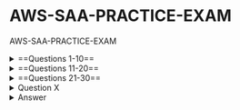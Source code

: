 # AWS-SAA-PRACTICE-EXAM
AWS-SAA-PRACTICE-EXAM

<details>
  <summary>==Questions 1-10==</summary>
  
<details>
  <summary>Question 1</summary>
 
A company collects data for temperature, humidity, and atmospheric pressure in cities across multiple continents.  The average volume of data that the company collects from each site daily is 500 GB.  Each site has a high-speed internet connection.  The company wants to aggregate the data from all these global sites as quickly as possible in a single Amazon S3 bucket.  The solution must minimize operational complexity.  

Which solution meets these requirements?

- [ ] A.  Turn on S3 Transfer Acceleration on the destination S3 bucket. Use multipart uploads to directly upload site data to the destination S3 bucket.    
- [ ] B.  Upload the data from each site to an S3 bucket in the closest Region.  Use S3 Cross-Region Replication to copy objects to the destination S3 bucket.  Then remove the data from the origin S3 bucket.    
- [ ] C.  Schedule AWS Snowball Edge Storage Optimized device jobs daily to transfer data from each site to the closest Region.  Use S3 Cross-Region Replication to copy objects to the destination S3 bucket.    
- [ ] D.  Upload the data from each site to an Amazon EC2 instance in the closest Region.  Store the data in an Amazon Elastic Block Store (Amazon EBS) volume.  At regular intervals, take an EBS snapshot and copy it to the Region that contains the destination S3 bucket.  Restore the EBS volume in that Region. 

</details>

<details>
  <summary>Answer</summary>

  - [ ] A.  Turn on S3 Transfer Acceleration on the destination S3 bucket. Use multipart uploads to directly upload site data to the destination S3 bucket.    

  The correct answer is A. Turn on S3 Transfer Acceleration on the destination S3 bucket. Use multipart uploads to directly upload site data to the destination S3 bucket.   

  Why is this the correct answer?
  
  - [ ] S3 Transfer Acceleration: This feature is designed to speed up transfers of data over long distances between your client and your S3 bucket. It leverages Amazon's CloudFront edge locations to optimize the network path, reducing latency and increasing throughput. Given that the company is transferring data from sites across multiple continents, S3 Transfer Acceleration is highly relevant.
  - [ ] Multipart Uploads: This feature allows you to upload a single object as a set of parts. Multipart uploads can improve throughput, provide faster recovery from network issues, and support uploading large objects (up to 5 TB). Since the company is dealing with 500 GB of data daily from each site, multipart uploads are a good practice to ensure efficient and reliable uploads.
  - [ ] Minimal Operational Complexity: This solution is relatively straightforward to implement. You enable S3 Transfer Acceleration on the bucket and configure your uploads to use the multipart upload API. This avoids the need for complex infrastructure setups or data transfer orchestration.
  
  Why are the other answers wrong?
  
  B. Upload the data from each site to an S3 bucket in the closest Region. Use S3 Cross-Region Replication to copy objects to the destination S3 bucket. Then remove the data from the origin S3 bucket.   
  
  Why it's wrong: 
  
  While this approach could work, it adds operational complexity. It involves managing S3 buckets in multiple regions, setting up and monitoring Cross-Region Replication, and ensuring data is deleted from the origin buckets. This adds more steps and potential points of failure compared to directly uploading with S3 Transfer Acceleration and multipart uploads. Also, Cross-Region Replication is optimized for asynchronous copying, which might not meet the requirement of getting the data into the central bucket "as quickly as possible."
  
  C. Schedule AWS Snowball Edge Storage Optimized device jobs daily to transfer data from each site to the closest Region. Use S3 Cross-Region Replication to copy objects to the destination S3 bucket.   
  
  Why it's wrong: 
  
  AWS Snowball Edge is designed for large-scale data transfers where network bandwidth is limited or cost-prohibitive. In this scenario, each site has a high-speed internet connection, making Snowball Edge unnecessary and adding significant operational overhead. Managing Snowball Edge devices, shipping them, and coordinating the data transfer process is far more complex than using direct uploads.
  
  D. Upload the data from each site to an Amazon EC2 instance in the closest Region. Store the data in an Amazon Elastic Block Store (Amazon EBS) volume. At regular intervals, take an EBS snapshot and copy it to the Region that contains the destination S3 bucket. Restore the EBS volume in that Region.   
  
  Why it's wrong: 
  
  This solution is overly complex and inefficient. It involves managing EC2 instances and EBS volumes in multiple regions, dealing with EBS snapshots, and restoring volumes. This adds significant operational overhead and introduces potential performance bottlenecks. It's also more costly than directly uploading to S3.
  
  Summary
  
  The best solution is A. Turn on S3 Transfer Acceleration on the destination S3 bucket. Use multipart uploads to directly upload site data to the destination S3 bucket. This approach provides the fastest data transfer over long distances with the least operational complexity.

</details>

<details>
  <summary>Question 2</summary>

  A company runs a web application that stores session state in memory on Amazon EC2 instances. The company wants to implement a solution to store session state data durably and elastically. The solution must minimize operational overhead.
  
  Which solution meets these requirements?
  
  - [ ] A. Use Amazon DynamoDB to store the session state data. Modify the application to read and write session state data to DynamoDB.
  - [ ] B. Use Amazon ElastiCache for Redis to store the session state data. Modify the application to read and write session state data to ElastiCache.
  - [ ] C. Use Amazon EC2 instance store volumes to store the session state data. Configure the application to replicate session state data across multiple EC2 instances.
  - [ ] D. Use Amazon Elastic File System (Amazon EFS) to store the session state data. Modify the application to read and write session state data to Amazon EFS.

</details>

<details>
  <summary>Answer</summary>

  - [ ] B. Use Amazon ElastiCache for Redis to store the session state data. Modify the application to read and write session state data to ElastiCache.

  The correct answer is B. Use Amazon ElastiCache for Redis to store the session state data. Modify the application to read and write session state data to ElastiCache.

  Why is this the correct answer?
  
  - [ ] Durable and Elastic: ElastiCache (both Redis and Memcached) provides an in-memory data store that is highly available and scalable.
  - [ ] Redis, in particular, offers durability options (RDB and AOF persistence) to ensure that session data is not lost in case of failures.
  - [ ] ElastiCache can elastically scale to handle increasing session loads.
  - [ ] Minimizes Operational Overhead: ElastiCache is a managed service.
  - [ ] AWS handles the setup, patching, scaling, and maintenance of the cache infrastructure, reducing the operational burden on the company.
  
  Why are the other answers wrong?
  
  A. Use Amazon DynamoDB to store the session state data. Modify the application to read and write session state data to DynamoDB.
  
  Why it's wrong: While DynamoDB is durable and scalable, it's a NoSQL database, not an in-memory cache. Accessing DynamoDB is generally slower than accessing an in-memory cache like ElastiCache. For session state, low latency is crucial for a good user experience. DynamoDB might introduce more latency than ElastiCache.
  
  C. Use Amazon EC2 instance store volumes to store the session state data. Configure the application to replicate session state data across multiple EC2 instances.
  
  Why it's wrong: EC2 instance store volumes are ephemeral, meaning the data is lost if the instance stops, terminates, or fails. Relying on instance store for session state would require complex application-level replication, which introduces significant operational overhead and potential data loss. This solution is neither durable nor operationally simple.
  
  D. Use Amazon Elastic File System (Amazon EFS) to store the session state data. Modify the application to read and write session state data to Amazon EFS.
  
  Why it's wrong: EFS is a file storage service. File system operations are generally slower than in-memory operations. Using EFS for session state would introduce latency and negatively impact application performance. It's not designed for the high-speed, low-latency access required for session data.
  
  Summary
  
  ElastiCache for Redis is the best solution because it provides a durable, elastic, and managed in-memory store that minimizes operational overhead and meets the performance requirements for session state management.
    
</details>


<details>
  <summary>Question 3</summary>

  A company uses AWS Organizations to manage multiple AWS accounts for different departments.  The management account has an Amazon S3 bucket that contains project reports.  The company wants to limit access to this S3 bucket to only users of accounts within the organization in AWS Organizations.  Which solution meets these requirements with the LEAST amount of operational overhead?    
  
  - [ ] A.  Add the aws:PrincipalOrgID global condition key with a reference to the organization ID to the S3 bucket policy.    
  - [ ] B.  Create an organizational unit (OU) for each department.  Add the aws:PrincipalOrgPaths global condition key to the S3 bucket policy.    
  - [ ] C.  Use AWS CloudTrail to monitor the CreateAccount, InviteAccountToOrganization, LeaveOrganization, and RemoveAccountFrom Organization events.  Update the S3 bucket policy accordingly.    
  - [ ] D.  Tag each user that needs access to the S3 bucket.  Add the aws: PrincipalTag global condition key to the S3 bucket policy.    

</details>

<details>
  <summary>Answer</summary>

  - [ ] A. Add the aws:PrincipalOrgID global condition key with a reference to the organization ID to the S3 bucket policy.

  The correct answer is A. Add the aws:PrincipalOrgID global condition key with a reference to the organization ID to the S3 bucket policy.

Why is this the correct answer?

aws:PrincipalOrgID for Organization-Wide Access: The aws:PrincipalOrgID condition key in an S3 bucket policy allows you to restrict access to AWS principals (users, roles) that belong to a specific AWS organization. This is the most efficient and direct way to enforce the requirement that only accounts within your AWS Organizations can access the bucket.
Least Operational Overhead: This method involves a simple modification to the S3 bucket policy. You add a condition that checks the organization ID, which is a static identifier. There's no need to manage individual accounts, OUs, or tags, resulting in minimal administrative effort.
Why are the other answers wrong?

B. Create an organizational unit (OU) for each department. Add the aws:PrincipalOrgPaths global condition key to the S3 bucket policy.   

Why it's wrong: While this could work, it's more complex than necessary. It requires you to create and maintain OUs, which adds organizational structure overhead. The aws:PrincipalOrgPaths condition key restricts access based on the OU hierarchy, which might be useful in some cases but is not needed for the simple requirement of granting access to the entire organization. If the organization structure changes, you might need to update the bucket policy.
C. Use AWS CloudTrail to monitor the CreateAccount, InviteAccountToOrganization, LeaveOrganization, and RemoveAccountFrom Organization events. Update the S3 bucket policy accordingly.

Why it's wrong: This is an extremely complex and inefficient solution. It involves:
Setting up CloudTrail to log organization events.
Creating an automated process (e.g., Lambda function) to analyze CloudTrail logs.
Parsing the logs to identify changes in the organization membership.
Dynamically updating the S3 bucket policy based on those changes. This approach introduces significant operational overhead, potential latency in policy updates, and increased risk of errors.
D. Tag each user that needs access to the S3 bucket. Add the aws: PrincipalTag global condition key to the S3 bucket policy.   

Why it's wrong: This is also complex and difficult to maintain. It requires:
Implementing a system to tag IAM users.
Ensuring that all relevant users are correctly tagged.
Updating tags whenever users are added or removed.
The aws:PrincipalTag condition key is useful for attribute-based access control (ABAC) but is not the most efficient way to control access based on organization membership.
Summary

The best solution is A. Add the aws:PrincipalOrgID global condition key because it's the simplest, most direct, and least operationally intensive way to restrict S3 bucket access to accounts within an AWS organization.

</details>

<details>
  <summary>Question 4</summary>

An application runs on an Amazon EC2 instance in a VPC.  The application processes logs that are stored in an Amazon S3 bucket.  The EC2 instance needs to access the S3 bucket without connectivity to the internet.  Which solution will provide private network connectivity to Amazon S3?   

- [ ] A.  Create a gateway VPC endpoint to the S3 bucket.    
- [ ] B.  Stream the logs to Amazon CloudWatch Logs.  Export the logs to the S3 bucket.    
- [ ] C.  Create an instance profile on Amazon EC2 to allow S3 access.    
- [ ] D.  Create an Amazon API Gateway API with a private link to access the S3 endpoint.  

</details>

<details>
  <summary>Answer</summary>

- [ ] A.  Create a gateway VPC endpoint to the S3 bucket.  

The correct answer is A. Create a gateway VPC endpoint to the S3 bucket.

Why is this the correct answer?

- [ ] Gateway VPC Endpoint for Private Connectivity: A gateway VPC endpoint for S3 enables instances within your VPC to access S3 over the AWS private network, without traversing the internet.
- [ ] This provides secure and private connectivity, satisfying the requirement to access the S3 bucket without internet access.

Why are the other answers wrong?

B. Stream the logs to Amazon CloudWatch Logs. Export the logs to the S3 bucket.

Why it's wrong: While CloudWatch Logs is useful for log management, this solution doesn't address the requirement for private connectivity. Exporting logs from CloudWatch Logs to S3 still involves network traffic, and it doesn't guarantee that the initial application access to S3 is private. It also adds an unnecessary intermediary step.

C. Create an instance profile on Amazon EC2 to allow S3 access.

Why it's wrong: An instance profile (which uses IAM roles) grants permissions to the EC2 instance to access AWS services like S3. However, it does not, by itself, provide private connectivity. The instance would still use public endpoints to access S3 unless a VPC endpoint is configured.

D. Create an Amazon API Gateway API with a private link to access the S3 endpoint.

Why it's wrong: While PrivateLink does provide private connectivity, using API Gateway in this scenario is overly complex and not the intended use case. API Gateway is designed for creating and managing APIs, not for direct, high-volume data access to S3 from EC2 instances. Gateway VPC endpoints are simpler and more efficient for this purpose.

Summary

The best solution is A. Create a gateway VPC endpoint to the S3 bucket because it directly and efficiently provides the required private connectivity between the EC2 instance and the S3 bucket.

</details>

<details>
  <summary>Question 5</summary>

A company is hosting a web application on AWS using a single Amazon EC2 instance that stores user-uploaded documents in an Amazon EBS volume.  For better scalability and availability, the company duplicated the architecture and created a second EC2 instance and EBS volume in another Availability Zone, placing both behind an Application Load Balancer.  After completing this change, users reported that, each time they refreshed the website, they could see one subset of their documents or the other, but never all of the documents at the same time.  What should a solutions architect propose to ensure users see all of their documents at once?   

- [ ] A.  Copy the data so both EBS volumes contain all the documents
- [ ] B.  Configure the Application Load Balancer to direct a user to the server with the documents
- [ ] C.  Copy the data from both EBS volumes to Amazon EFS.  Modify the application to save new documents to Amazon EFS   
- [ ] D.  Configure the Application Load Balancer to send the request to both servers.  Return each document from the correct server   

</details>

<details>
  <summary>Answer</summary>

- [ ] C.  Copy the data from both EBS volumes to Amazon EFS.  Modify the application to save new documents to Amazon EFS.

The correct answer is C. Copy the data from both EBS volumes to Amazon EFS. Modify the application to save new documents to Amazon EFS.

Why is this the correct answer?

- [ ] Shared File System: Amazon EFS provides a shared file system that can be mounted by multiple EC2 instances concurrently. By migrating the documents to EFS, both EC2 instances can access the same set of files, resolving the issue where users only see a subset of their documents depending on which instance they hit.
- [ ] Persistence and Availability: EFS is designed for high availability and durability. The data is stored redundantly across multiple Availability Zones, ensuring that files are not lost if an instance fails.
- [ ] Scalability: EFS automatically scales its storage capacity as you add or remove files, making it suitable for handling a growing number of user-uploaded documents.
Why are the other answers wrong?

A. Copy the data so both EBS volumes contain all the documents.

Why it's wrong: While this might seem like a straightforward solution, it introduces significant challenges. You would need to implement a synchronization mechanism to keep the EBS volumes in sync, which can be complex, error-prone, and introduce latency. It also doesn't address the underlying architecture issue of each instance having its own storage.

B. Configure the Application Load Balancer to direct a user to the server with the documents.

Why it's wrong: This approach is not scalable or highly available. It creates "sticky sessions," meaning a user is always routed to the same EC2 instance. If that instance fails, the user loses access to their documents. It also doesn't solve the problem of data consistency.

D. Configure the Application Load Balancer to send the request to both servers. Return each document from the correct server.

Why it's wrong: This is also complex and inefficient. It would require significant application logic to track which documents are stored on which server and then merge the results. It also increases the load on both servers, as they would both need to process each request.

Summary

The best solution is C. Copy the data from both EBS volumes to Amazon EFS. Modify the application to save new documents to Amazon EFS because it provides a shared, scalable, and durable storage solution that eliminates data inconsistency and improves the application's availability.

</details>

<details>
  <summary>Question 6</summary>

A company uses NFS to store large video files in on-premises network attached storage.  Each video file ranges in size from 1 MB to 500 GB.  The total storage is 70 TB and is no longer growing.  The company decides to migrate the video files to Amazon S3.  The company must migrate the video files as soon as possible while using the least possible network bandwidth.    

Which solution will meet these requirements?

- [ ] A.  Create an S3 bucket.  Create an IAM role that has permissions to write to the S3 bucket.  Use the AWS CLI to copy all files locally to the S3 bucket.    
- [ ] B.  Create an AWS Snowball Edge job.  Receive a Snowball Edge device on premises.  Use the Snowball Edge client to transfer data to the device.  Return the device so that AWS can import the data into Amazon S3.    
- [ ] C.  Deploy an S3 File Gateway on premises.  Create a public service endpoint to connect to the S3 File Gateway.  Create an S3 bucket.  Create a new NFS file share on the S3 File Gateway.  Point the new file share to the S3 bucket.  Transfer the data from the existing NFS file share to the S3 File Gateway.    
- [ ] D.  Set up an AWS Direct Connect connection between the on-premises network and AWS.  Deploy an S3 File Gateway on premises.  Create a public virtual interface (VIF) to connect to the S3 File Gateway.  Create an S3 bucket.   Create a new NFS file share on the S3 File Gateway.  Point the new file share to the S3 bucket.  Transfer the data from the existing NFS file share to the S3 File Gateway.    

</details>

<details>
  <summary>Answer</summary>

- [ ] B. Create an AWS Snowball Edge job. Receive a Snowball Edge device on premises. Use the Snowball Edge client to transfer data to the device. Return the device so that AWS can import the data into Amazon S3.    

The correct answer is B. Create an AWS Snowball Edge job. Receive a Snowball Edge device on premises. Use the Snowball Edge client to transfer data to the device. Return the device so that AWS can import the data into Amazon S3.    

Why is this the correct answer?

- [ ] Least Network Bandwidth: AWS Snowball Edge is a physical device that you can use to transfer large amounts of data into and out of AWS.  It's designed for situations where transferring data over the internet would be slow or expensive due to limited network bandwidth.  In this case, the requirement to use the "least possible network bandwidth" strongly points to Snowball Edge.   
- [ ] Speed for Large Data: For 70 TB of data, even with a good internet connection, the time to transfer all that data can be significant. Snowball Edge allows for much faster transfer of large volumes of data compared to online methods.    
- [ ] One-time Migration: The scenario describes a one-time migration of existing data, not an ongoing synchronization. Snowball Edge is well-suited for this type of bulk transfer.    

Why are the other answers wrong?

A. Create an S3 bucket. Create an IAM role that has permissions to write to the S3 bucket. Use the AWS CLI to copy all files locally to the S3 bucket.

Why it's wrong: This solution relies on transferring 70 TB of data over the network using the AWS CLI.  This would consume a large amount of network bandwidth and take a significant amount of time, directly contradicting the requirements.   

C. Deploy an S3 File Gateway on premises. Create a public service endpoint to connect to the S3 File Gateway. Create an S3 bucket. Create a new NFS file share on the S3 File Gateway. Point the new file share to the S3 bucket. Transfer the data from the existing NFS file share to the S3 File Gateway.

Why it's wrong: AWS S3 File Gateway is designed for hybrid cloud storage, providing on-premises applications access to S3.  While it could be used for migration, it's more complex than Snowball Edge for a one-time transfer. It still involves network transfer, although it might be optimized, it doesn't minimize bandwidth usage to the same extent as Snowball Edge.    

D. Set up an AWS Direct Connect connection between the on-premises network and AWS. Deploy an S3 File Gateway on premises. Create a public virtual interface (VIF) to connect to the S3 File Gateway. Create an S3 bucket. Create a new NFS file share on the S3 File Gateway. Point the new file share to the S3 bucket. Transfer the data from the existing NFS file share to the S3 File Gateway.

Why it's wrong: AWS Direct Connect provides a dedicated network connection to AWS, which can increase transfer speed.  However, setting up Direct Connect is a complex and time-consuming process. It's an overkill for a one-time migration and doesn't meet the "least possible network bandwidth" requirement as efficiently as Snowball Edge.  Additionally, it includes the complexity of S3 File Gateway.    

Summary

The best solution is B. Create an AWS Snowball Edge job because it minimizes network bandwidth usage and provides a fast way to migrate a large amount of data to Amazon S3.

</details>

<details>
  <summary>Question 7</summary>

A company has an application that ingests incoming messages.  Dozens of other applications and microservices then quickly consume these messages.  The number of messages varies drastically and sometimes increases suddenly to 100,000 each second.  The company wants to decouple the solution and increase scalability.   

Which solution meets these requirements?

- [ ] A.  Persist the messages to Amazon Kinesis Data Analytics.  Configure the consumer applications to read and process the messages.    
- [ ] B.  Deploy the ingestion application on Amazon EC2 instances in an Auto Scaling group to scale the number of EC2 instances based on CPU metrics.    
- [ ] C.  Write the messages to Amazon Kinesis Data Streams with a single shard.  Use an AWS Lambda function to preprocess messages and store them in Amazon DynamoDB.  Configure the consumer applications to read from DynamoDB to process the messages.    
- [ ] D.  Publish the messages to an Amazon Simple Notification Service (Amazon SNS) topic with multiple Amazon Simple Queue Service (Amazon SOS) subscriptions.  Configure the consumer applications to process the messages from the queues. 

</details>

<details>
  <summary>Answer</summary>

- [ ] D. Publish the messages to an Amazon Simple Notification Service (Amazon SNS) topic with multiple Amazon Simple Queue Service (Amazon SQS) subscriptions. Configure the consumer applications to process the messages from the queues.

The correct answer is D. Publish the messages to an Amazon Simple Notification Service (Amazon SNS) topic with multiple Amazon Simple Queue Service (Amazon SQS) subscriptions. Configure the consumer applications to process the messages from the queues.
   
Why is this the correct answer?

- [ ] Decoupling: Amazon SNS and SQS together provide excellent decoupling.  The ingestion application publishes messages to an SNS topic, and the consumer applications subscribe to the topic via SQS queues.  This means the ingestion application doesn't need to know anything about the consumers, and consumers don't need to know about each other.   
- [ ] Scalability: SNS can handle a high volume of messages, and SQS queues can buffer messages for consumers, allowing each part of the system to scale independently.  If message volume spikes to 100,000 per second, SNS can handle it, and SQS queues will ensure that consumers can process them at their own pace.   
- [ ] Fan-out: SNS allows for "fan-out" delivery, meaning a single message can be delivered to multiple SQS queues.  This perfectly suits the requirement that "dozens" of applications and microservices consume the messages. Each consumer gets its own copy of the message via its SQS queue.   

Why are the other answers wrong?

A. Persist the messages to Amazon Kinesis Data Analytics. Configure the consumer applications to read and process the messages.

Why it's wrong: Kinesis Data Analytics is designed for real-time analytics on streaming data.  While it can handle high volumes, it's not the best fit for simple message distribution to many consumers.  It's more complex and expensive than SNS/SQS for this use case.   

B. Deploy the ingestion application on Amazon EC2 instances in an Auto Scaling group to scale the number of EC2 instances based on CPU metrics.

Why it's wrong: This only scales the ingestion of messages, not the consumption.  It doesn't decouple the system or address the scalability of the many consumer applications.   

C. Write the messages to Amazon Kinesis Data Streams with a single shard. Use an AWS Lambda function to preprocess messages and store them in Amazon DynamoDB. Configure the consumer applications to read from DynamoDB to process the messages.

Why it's wrong: Kinesis Data Streams is good for real-time data streaming, but using a single shard will limit throughput.  Lambda preprocessing adds complexity and potential bottlenecks.  Storing in DynamoDB adds latency and cost compared to SQS queues, which are designed for message queuing.  Also, reading from DynamoDB by many consumers can create hot spots and scaling issues.   

Summary

The best solution is D.
 
Amazon SNS and SQS provide the best combination of decoupling, scalability, and fan-out capability to meet the requirements of the scenario.

</details>

<details>
  <summary>Question 8</summary>

A company is migrating a distributed application to AWS. The application serves variable workloads. The legacy platform consists of a primary server that coordinates jobs across multiple compute nodes. The company wants to modernize the application with a solution that maximizes resiliency and scalability. How should a solutions architect design the architecture to meet these requirements?   

- [ ] A. Configure an Amazon Simple Queue Service (Amazon SQS) queue as a destination for the jobs. Implement the compute nodes with Amazon EC2 instances that are managed in an Auto Scaling group. Configure EC2 Auto Scaling to use scheduled scaling.   
- [ ] B. Configure an Amazon Simple Queue Service (Amazon SQS) queue as a destination for the jobs. Implement the compute nodes with Amazon EC2 instances that are managed in an Auto Scaling group. Configure EC2 Auto Scaling based on the size of the queue.
- [ ] C. Implement the primary server and the compute nodes with Amazon EC2 instances that are managed in an Auto Scaling group. Configure AWS CloudTrail as a destination for the jobs. Configure EC2 Auto Scaling based on the load on the primary server.   
- [ ] D. Implement the primary server and the compute nodes with Amazon EC2 instances that are managed in an Auto Scaling group. Configure Amazon EventBridge (Amazon CloudWatch Events) as a destination for the jobs. Configure EC2 Auto Scaling based on the load on the compute nodes. 

</details>

<details>
  <summary>Answer</summary>

- [ ] B. Configure an Amazon Simple Queue Service (Amazon SQS) queue as a destination for the jobs. Implement the compute nodes with Amazon EC2 instances that are managed in an Auto Scaling group. Configure EC2 Auto Scaling based on the size of the queue.

The correct answer is B. Configure an Amazon Simple Queue Service (Amazon SQS) queue as a destination for the jobs. Implement the compute nodes with Amazon EC2 instances that are managed in an Auto Scaling group. Configure EC2 Auto Scaling based on the size of the queue.

Why is this the correct answer?

- [ ] SQS for Decoupling and Resiliency: Using an SQS queue effectively decouples the primary server from the compute nodes. The primary server puts jobs in the queue, and the compute nodes take jobs from the queue. This makes the system more resilient because if a compute node fails, the job remains in the queue to be processed by another node.   
- [ ] Auto Scaling for Scalability: Managing compute nodes with an Auto Scaling group allows the number of nodes to adjust automatically based on demand, providing scalability.   
- [ ] Queue-Based Scaling: Configuring Auto Scaling based on the size of the SQS queue is crucial for handling variable workloads. When the queue is large, Auto Scaling adds more compute nodes to process the backlog. When the queue is small, Auto Scaling removes nodes to save costs. This ensures the application scales efficiently with the workload.   

Why are the other answers wrong?

A. Configure an Amazon Simple Queue Service (Amazon SQS) queue as a destination for the jobs. Implement the compute nodes with Amazon EC2 instances that are managed in an Auto Scaling group. Configure EC2 Auto Scaling to use scheduled scaling.

Why it's wrong: Scheduled scaling doesn't provide the dynamic responsiveness needed for variable workloads. Scheduled scaling works well for predictable load patterns, but this scenario involves unpredictable variations. Scaling based on queue size is more adaptive.   

C. Implement the primary server and the compute nodes with Amazon EC2 instances that are managed in an Auto Scaling group. Configure AWS CloudTrail as a destination for the jobs. Configure EC2 Auto Scaling based on the load on the primary server.

Why it's wrong: CloudTrail is for auditing API calls, not for queuing jobs. Scaling based on the primary server's load might not accurately reflect the work needed by the compute nodes. The queue size is a more direct indicator of the workload for those nodes. Also, it does not decouple the primary server from the compute nodes.   

D. Implement the primary server and the compute nodes with Amazon EC2 instances that are managed in an Auto Scaling group. Configure Amazon EventBridge (Amazon CloudWatch Events) as a destination for the jobs. Configure EC2 Auto Scaling based on the load on the compute nodes.

Why it's wrong: EventBridge is for event-driven architectures, not for queuing jobs in this manner. While scaling compute nodes based on their load is good, it doesn't address how jobs are passed between the primary server and the compute nodes. SQS provides the necessary decoupling and reliable queuing. Also, it does not decouple the primary server from the compute nodes.   

Summary

The best solution is B.  Using SQS for job queuing and Auto Scaling based on queue size provides the most resilient and scalable architecture for variable workloads.

</details>

<details>
  <summary>Question 9</summary>

A company is running an SMB file server in its data center.  The file server stores large files that are accessed frequently for the first few days after the files are created.  After 7 days the files are rarely accessed.   

The total data size is increasing and is close to the company's total storage capacity.  A solutions architect must increase the company's available storage space without losing low-latency access to the most recently accessed files.  The solutions architect must also provide file lifecycle management to avoid future storage issues.   

Which solution will meet these requirements?

- [ ] A.  Use AWS DataSync to copy data that is older than 7 days from the SMB file server to AWS. 
- [ ] B.  Create an Amazon S3 File Gateway to extend the company's storage space. Create an S3 Lifecycle policy to transition the data to S3 Glacier Deep Archive after 7 days. 
- [ ] C.  Create an Amazon FSx for Windows File Server file system to extend the company's storage space. 
- [ ] D.  Install a utility on each user's computer to access Amazon S3. Create an S3 Lifecycle policy to transition the data to S3 Glacier Flexible Retrieval after 7 days. 

</details>

<details>
  <summary>Answer</summary>

- [ ] B.  Create an Amazon S3 File Gateway to extend the company's storage space.  Create an S3 Lifecycle policy to transition the data to S3 Glacier Deep Archive after 7 days.  

The correct answer is B. Create an Amazon S3 File Gateway to extend the company's storage space. Create an S3 Lifecycle policy to transition the data to S3 Glacier Deep Archive after 7 days.   

Why is this the correct answer?

- [ ] Amazon S3 File Gateway: This service allows you to seamlessly connect your on-premises file server to Amazon S3. It caches frequently accessed files on-premises, providing low-latency access, while transparently storing all your data in S3. This effectively extends the company's storage capacity in the cloud without requiring significant changes to how users access files.
- [ ] S3 Lifecycle Policy: This feature automates the movement of objects between different S3 storage classes. By creating a lifecycle policy to transition files to S3 Glacier Deep Archive after 7 days, you can automatically move infrequently accessed data to a lower-cost storage option. This addresses the requirement for file lifecycle management and avoids future storage issues by optimizing storage costs.

Why are the other answers wrong?

A. Use AWS DataSync to copy data that is older than 7 days from the SMB file server to AWS.

Why it's wrong: AWS DataSync is designed for data migration and replication, not for providing a seamless extension of on-premises storage with local caching. While it can move data to AWS, it doesn't provide the low-latency access to recently accessed files that the File Gateway offers. It also doesn't integrate as directly with file access as a file gateway.

C. Create an Amazon FSx for Windows File Server file system to extend the company's storage space.

Why it's wrong: Amazon FSx for Windows File Server provides a fully managed native Microsoft Windows file system. While it's suitable for Windows-based workloads, it doesn't inherently provide the lifecycle management to archive older files to a lower-cost storage like S3 Glacier Deep Archive. It's also a separate file system, not an extension of the existing SMB file server with caching.

D. Install a utility on each user's computer to access Amazon S3. Create an S3 Lifecycle policy to transition the data to S3 Glacier Flexible Retrieval after 7 days.   

Why it's wrong: This approach is disruptive and complex. It requires users to change their workflow to access files directly from S3, which is not a seamless extension of their existing SMB file server. It also introduces management overhead for installing and maintaining the utility on each user's computer. While S3 Lifecycle can move data to Glacier, it doesn't address the need for low-latency access to recently accessed files in the same way that File Gateway's caching does.

Summary

The best solution is B because it provides a seamless way to extend on-premises storage with caching for frequently accessed files (via S3 File Gateway) and automates the archival of older files to a cost-effective storage class (via S3 Lifecycle policy), meeting all the requirements of the scenario.

</details>

<details>
  <summary>Question 10</summary>

A company is building an ecommerce web application on AWS.  The application sends information about new orders to an Amazon API Gateway REST API to process.  The company wants to ensure that orders are processed in the order that they are received.    

Which solution will meet these requirements?

- [ ] A.  Use an API Gateway integration to publish a message to an Amazon Simple Notification Service (Amazon SNS) topic when the application receives an order.  Subscribe an AWS Lambda function to the topic to perform processing. 
- [ ] B.  Use an API Gateway integration to send a message to an Amazon Simple Queue Service (Amazon SQS) FIFO queue when the application receives an order.  Configure the SQS FIFO queue to invoke an AWS Lambda function for processing. 
- [ ] C.  Use an API Gateway authorizer to block any requests while the application processes an order. 
- [ ] D.  Use an API Gateway integration to send a message to an Amazon Simple Queue Service (Amazon SQS) standard queue when the application receives an order.  Configure the SQS standard queue to invoke an AWS Lambda function for processing.  

</details>

<details>
  <summary>Answer</summary>

- [ ] B.  Use an API Gateway integration to send a message to an Amazon Simple Queue Service (Amazon SQS) FIFO queue when the application receives an order.  Configure the SQS FIFO queue to invoke an AWS Lambda function for processing. 

The correct answer is B. Use an API Gateway integration to send a message to an Amazon Simple Queue Service (Amazon SQS) FIFO queue when the application receives an order. Configure the SQS FIFO queue to invoke an AWS Lambda function for processing.   

Why is this the correct answer?

- [ ] Amazon SQS FIFO (First-In-First-Out) queue: FIFO queues are designed to preserve the order in which messages are sent and received. This is crucial for the requirement of processing orders in the order they are received. When API Gateway sends order information to a FIFO queue, SQS guarantees that the Lambda function will process these orders in the correct sequence.
- [ ] API Gateway Integration with SQS: API Gateway can directly integrate with SQS to send messages. This allows the application to submit order data to the queue as soon as it's received.
- [ ] SQS Invokes Lambda: SQS can be configured to trigger a Lambda function automatically whenever new messages arrive in the queue. This creates an event-driven architecture, where the Lambda function processes orders asynchronously, ensuring that the API Gateway remains responsive.

Why are the other answers wrong?

A. Use an API Gateway integration to publish a message to an Amazon Simple Notification Service (Amazon SNS) topic when the application receives an order. Subscribe an AWS Lambda function to the topic to perform processing.   

Why it's wrong: Amazon SNS is a publish/subscribe messaging service. While it can trigger Lambda functions, it does not guarantee message ordering. In a publish/subscribe pattern, messages are delivered to all subscribers, and there is no inherent mechanism to ensure that messages are processed in the order they were published. This violates the requirement for ordered processing.

C. Use an API Gateway authorizer to block any requests while the application processes an order.

Why it's wrong: API Gateway authorizers are used for authentication and authorization, not for managing message processing order. Blocking requests while processing would severely impact the application's performance and availability. It would create a bottleneck and prevent the application from handling concurrent orders efficiently. This is not a scalable or practical solution.

D. Use an API Gateway integration to send a message to an Amazon Simple Queue Service (Amazon SQS) standard queue when the application receives an order. Configure the SQS standard queue to invoke an AWS Lambda function for processing.   

Why it's wrong: Amazon SQS standard queues provide at-least-once delivery but do not guarantee message ordering. Messages might be delivered out of order, which would violate the requirement to process orders in the sequence they are received. While standard queues are suitable for many use cases, they are not appropriate when message ordering is critical.

Summary

The best solution is B because it uses Amazon SQS FIFO queues to ensure orders are processed in the order they are received, which is a key requirement. The other options do not provide guaranteed message ordering or introduce other problems like performance bottlenecks.

</details>

</details>

<details>
  <summary>==Questions 11-20==</summary>

<details>
  <summary>Question 11</summary>

A company has an application that runs on Amazon EC2 instances and uses an Amazon Aurora database.  The EC2 instances connect to the database by using user names and passwords that are stored locally in a file.  The company wants to minimize the operational overhead of credential management.    

What should a solutions architect do to accomplish this goal?

- [ ] A.  Use AWS Secrets Manager.  Turn on automatic rotation.
- [ ] B.  Use AWS Systems Manager Parameter Store.  Turn on automatic rotation.
- [ ] C.  Create an Amazon S3 bucket to store objects that are encrypted with an AWS Key Management Service (AWS KMS) encryption key.  Migrate the credential file to the S3 bucket.  Point the application to the S3 bucket. 
- [ ] D.  Create an encrypted Amazon Elastic Block Store (Amazon EBS) volume for each EC2 instance.  Attach the new EBS volume to each EC2 instance.  Migrate the credential file to the new EBS volume.  Point the application to the new EBS volume.  

</details>

<details>
  <summary>Answer</summary>

- [ ] A.  Use AWS Secrets Manager.  Turn on automatic rotation.

The correct answer is A. Use AWS Secrets Manager. Turn on automatic rotation.

Why is this the correct answer?

- [ ] AWS Secrets Manager: This service is specifically designed to help you securely store, retrieve, and manage database credentials, API keys, and other secrets.  It offers features like automatic secret rotation, which greatly reduces the operational overhead of manually changing credentials.    
- [ ] Automatic Rotation: By turning on automatic rotation, Secrets Manager can automatically rotate the database credentials on a defined schedule.  This eliminates the need for manual intervention, minimizing operational overhead and improving security by reducing the risk of using long-lived credentials.    

Why are the other answers wrong?

B. Use AWS Systems Manager Parameter Store. Turn on automatic rotation.

Why it's wrong: While AWS Systems Manager Parameter Store can securely store secrets, it is not primarily designed for automatic secret rotation of database credentials in the same way that Secrets Manager is.  Implementing automatic rotation with Parameter Store would require additional custom configuration and management, increasing operational overhead.    
C. Create an Amazon S3 bucket to store objects that are encrypted with an AWS Key Management Service (AWS KMS) encryption key. Migrate the credential file to the S3 bucket. Point the application to the S3 bucket.

Why it's wrong: Storing credentials in an S3 bucket, even if encrypted, is not a secure or operationally efficient way to manage them.  It introduces complexities in access control, requires managing S3 permissions, and does not provide built-in secret rotation.  Additionally, the application would need to be modified to retrieve credentials from S3, adding overhead.    
D. Create an encrypted Amazon Elastic Block Store (Amazon EBS) volume for each EC2 instance. Attach the new EBS volume to each EC2 instance. Migrate the credential file to the new EBS volume. Point the application to the new EBS volume.

Why it's wrong: Storing credentials on EBS volumes is not a recommended security practice.  It increases management overhead as each volume needs to be managed and secured. It also doesn't provide any built-in mechanism for secret rotation.  If an EC2 instance is compromised, the credentials on the EBS volume could be exposed.    
Summary

The best solution is A because AWS Secrets Manager is the most suitable service for managing database credentials with the least operational overhead, thanks to its automatic rotation feature. The other options introduce more complexity, security risks, or lack the automated rotation capabilities needed for efficient credential management.

</details>

<details>
  <summary>Question 12</summary>

A global company hosts its web application on Amazon EC2 instances behind an Application Load Balancer (ALB).  The web application has static data and dynamic data.  The company stores its static data in an Amazon S3 bucket.  The company wants to improve performance and reduce latency for the static data and dynamic data.  The company is using its own domain name registered with Amazon Route 53.    

What should a solutions architect do to meet these requirements?

- [ ] A.  Create an Amazon CloudFront distribution that has the S3 bucket and the ALB as origins.  Configure Route 53 to route traffic to the CloudFront distribution. 
- [ ] B.  Create an Amazon CloudFront distribution that has the ALB as an origin.  Create an AWS Global Accelerator standard accelerator that has the S3 bucket as an endpoint Configure Route 53 to route traffic to the CloudFront distribution. 
- [ ] C.  Create an Amazon CloudFront distribution that has the S3 bucket as an origin.  Create an AWS Global Accelerator standard accelerator that has the ALB and the CloudFront distribution as endpoints.  Create a custom domain name that points to the accelerator DNS name.  Use the custom domain name as an endpoint for the web application. 
- [ ] D.  Create an Amazon CloudFront distribution that has the ALB as an origin.  Create an AWS Global Accelerator standard accelerator that has the S3 bucket as an endpoint.  Create two domain names.  Point one domain name to the CloudFront DNS name for dynamic content.  Point the other domain name to the accelerator DNS name for static content.  Use the domain names as endpoints for the web application. 

</details>

<details>
  <summary>Answer</summary>

- [ ] A.  Create an Amazon CloudFront distribution that has the S3 bucket and the ALB as origins.  Configure Route 53 to route traffic to the CloudFront distribution. 

The correct answer is A. Create an Amazon CloudFront distribution that has the S3 bucket and the ALB as origins. Configure Route 53 to route traffic to the CloudFront distribution.    

Why is this the correct answer?

- [ ] Amazon CloudFront is a content delivery network (CDN) service that speeds up the distribution of your web content to users.
- [ ] By using CloudFront with both the S3 bucket (for static content) and the Application Load Balancer (for dynamic content) as origins, you can effectively cache and deliver both types of content efficiently.
- [ ] Route 53 is a highly available and scalable Domain Name System (DNS) web service.
- [ ] Configuring Route 53 to route traffic to the CloudFront distribution ensures that user requests are directed to the nearest CloudFront edge location, further reducing latency and improving performance.    

Why are the other answers wrong?

B. Create an Amazon CloudFront distribution that has the ALB as an origin. Create an AWS Global Accelerator standard accelerator that has the S3 bucket as an endpoint Configure Route 53 to route traffic to the CloudFront distribution.

Why it's wrong: While CloudFront is suitable for caching, AWS Global Accelerator is designed to improve the performance of dynamic traffic over the internet. Using Global Accelerator for the S3 bucket (static content) is not the most efficient use of the service. CloudFront can handle static content delivery effectively. Also, this option introduces unnecessary complexity.    

C. Create an Amazon CloudFront distribution that has the S3 bucket as an origin. Create an AWS Global Accelerator standard accelerator that has the ALB and the CloudFront distribution as endpoints. Create a custom domain name that points to the accelerator DNS name. Use the custom domain name as an endpoint for the web application.

Why it's wrong: This option overcomplicates the architecture. Using Global Accelerator with CloudFront as an endpoint is not a typical or necessary pattern for this use case. CloudFront can handle both static and dynamic content efficiently when configured with both S3 and ALB as origins.    

D. Create an Amazon CloudFront distribution that has the ALB as an origin. Create an AWS Global Accelerator standard accelerator that has the S3 bucket as an endpoint. Create two domain names. Point one domain name to the CloudFront DNS name for dynamic content. Point the other domain name to the accelerator DNS name for static content. Use the domain names as endpoints for the web application.

Why it's wrong: This option suggests using two separate domain names, which adds complexity to the application and is not necessary. CloudFront can serve both static and dynamic content under a single domain name when configured correctly with multiple origins. Using Global Accelerator for S3 is not the most cost-effective or efficient approach.    

Summary

The best solution is A because it leverages CloudFront to efficiently deliver both static and dynamic content and uses Route 53 to optimize routing. This approach provides the required performance and latency improvements in a straightforward and effective manner.

</details>

<details>
  <summary>Question 13</summary>
 
A company performs monthly maintenance on its AWS infrastructure.  During these maintenance activities, the company needs to rotate the credentials for its Amazon RDS for MySQL databases across multiple AWS Regions.    

Which solution will meet these requirements with the LEAST operational overhead?

- [ ] A.  Store the credentials as secrets in AWS Secrets Manager.  Use multi-Region secret replication for the required Regions.  Configure Secrets Manager to rotate the secrets on a schedule.    
- [ ] B.  Store the credentials as secrets in AWS Systems Manager by creating a secure string parameter.  Use multi-Region secret replication for the required Regions.  Configure Systems Manager to rotate the secrets on a schedule.    
- [ ] C.  Store the credentials in an Amazon S3 bucket that has server-side encryption (SSE) enabled.  Use Amazon EventBridge (Amazon CloudWatch Events) to invoke an AWS Lambda function to rotate the credentials.    
- [ ] D.  Encrypt the credentials as secrets by using AWS Key Management Service (AWS KMS) multi-Region customer managed keys.  Store the secrets in an Amazon DynamoDB global table.  Use an AWS Lambda function to retrieve the secrets from DynamoDB.  Use the RDS API to rotate the secrets.

</details>

<details>
  <summary>Answer</summary>

- [ ] A.  Store the credentials as secrets in AWS Secrets Manager.  Use multi-Region secret replication for the required Regions.  Configure Secrets Manager to rotate the secrets on a schedule.    

The correct answer is A. Store the credentials as secrets in AWS Secrets Manager. Use multi-Region secret replication for the required Regions. Configure Secrets Manager to rotate the secrets on a schedule.   

Why is this the correct answer?

- [ ] AWS Secrets Manager: This service is specifically designed for managing database credentials, API keys, and other secrets. It simplifies the process of storing, retrieving, and rotating sensitive information.
- [ ] Multi-Region Secret Replication: Secrets Manager allows you to replicate secrets across multiple AWS Regions. This ensures that the credentials are available in all the necessary Regions for the RDS for MySQL databases.
- [ ] Scheduled Rotation: Secrets Manager has built-in automatic rotation capabilities. You can configure it to rotate the RDS database credentials on a schedule (e.g., monthly), which aligns with the company's maintenance activities. This automation minimizes operational overhead.

Why are the other answers wrong?

B. Store the credentials as secrets in AWS Systems Manager by creating a secure string parameter. Use multi-Region secret replication for the required Regions. Configure Systems Manager to rotate the secrets on a schedule.   

Why it's wrong: While AWS Systems Manager Parameter Store can securely store secrets, it's not as specialized for database credential rotation as Secrets Manager. Implementing automatic rotation with Parameter Store requires more manual setup and management with Lambda functions, increasing operational overhead.

C. Store the credentials in an Amazon S3 bucket that has server-side encryption (SSE) enabled. Use Amazon EventBridge (Amazon CloudWatch Events) to invoke an AWS Lambda function to rotate the credentials.   

Why it's wrong: Storing credentials directly in S3, even with encryption, is not a recommended security best practice. It requires managing access control to the bucket and implementing custom rotation logic using EventBridge and Lambda. This approach is more complex and has higher operational overhead compared to using Secrets Manager.

D. Encrypt the credentials as secrets by using AWS Key Management Service (AWS KMS) multi-Region customer managed keys. Store the secrets in an Amazon DynamoDB global table. Use an AWS Lambda function to retrieve the secrets from DynamoDB. Use the RDS API to rotate the secrets.   

Why it's wrong: This solution is overly complex. Using DynamoDB to store credentials introduces unnecessary overhead, and managing the entire rotation process with Lambda and the RDS API requires significant custom coding and maintenance. Secrets Manager provides a much simpler and more managed approach.

Summary

The best solution is A because AWS Secrets Manager provides a centralized and managed way to store, replicate, and automatically rotate database credentials across multiple Regions, minimizing operational overhead.

</details>

<details>
  <summary>Question 14</summary>

A company runs an ecommerce application on Amazon EC2 instances behind an Application Load Balancer.  The instances run in an Amazon EC2 Auto Scaling group across multiple Availability Zones.  The Auto Scaling group scales based on CPU utilization metrics.  The ecommerce application stores the transaction data in a MySQL 8.0 database that is hosted on a large EC2 instance.  The database's performance degrades quickly as application load increases.  The application handles more read requests than write transactions.  The company wants a solution that will automatically scale the database to meet the demand of unpredictable read workloads while maintaining high availability.  Which solution will meet these requirements?   

- [ ] A.  Use Amazon Redshift with a single node for leader and compute functionality.    
- [ ] B.  Use Amazon RDS with a Single-AZ deployment Configure Amazon RDS to add reader instances in a different Availability Zone.    
- [ ] C.  Use Amazon Aurora with a Multi-AZ deployment.  Configure Aurora Auto Scaling with Aurora Replicas.    
- [ ] D.  Use Amazon ElastiCache for Memcached with EC2 Spot Instances. 

</details>

<details>
  <summary>Answer</summary>

- [ ] C.  Use Amazon Aurora with a Multi-AZ deployment.  Configure Aurora Auto Scaling with Aurora Replicas.
  
The correct answer is C. Use Amazon Aurora with a Multi-AZ deployment. Configure Aurora Auto Scaling with Aurora Replicas.

Why is this the correct answer?

- [ ] Amazon Aurora: Aurora is a MySQL and PostgreSQL-compatible relational database service built for the cloud. It is designed to offer high performance, scalability, and availability.
- [ ] Multi-AZ Deployment: Deploying Aurora in a Multi-AZ configuration provides high availability by synchronously replicating data to a standby instance in a different Availability Zone. This ensures that the database remains available even if one AZ experiences an outage.   
- [ ] Aurora Auto Scaling with Aurora Replicas: Aurora Auto Scaling allows you to automatically add or remove Aurora Replicas based on the database workload. Since the application handles more read requests, adding replicas will distribute the read load and improve performance.
- [ ] Auto Scaling ensures that this scaling happens automatically in response to demand, meeting the requirement for scaling to unpredictable read workloads.

Why are the other answers wrong?

A. Use Amazon Redshift with a single node for leader and compute functionality.

Why it's wrong: Amazon Redshift is a data warehousing service designed for analytics and business intelligence. It is not suitable for online transaction processing (OLTP) workloads like an ecommerce application's transaction data. Also, using a single node does not provide high availability.

B. Use Amazon RDS with a Single-AZ deployment Configure Amazon RDS to add reader instances in a different Availability Zone.   

Why it's wrong: While Amazon RDS can provide read replicas for scaling reads, a Single-AZ deployment does not offer high availability. If the single AZ fails, the database will be unavailable. Aurora's Multi-AZ deployment provides a more robust high availability solution.

D. Use Amazon ElastiCache for Memcached with EC2 Spot Instances.

Why it's wrong: Amazon ElastiCache is an in-memory caching service. It is used to improve application performance by caching frequently accessed data, but it is not a replacement for a relational database like MySQL for storing transaction data. Also, using EC2 Spot Instances can introduce availability risks, as Spot Instances can be interrupted.

Summary

The best solution is C because Amazon Aurora with Multi-AZ deployment provides both the high availability and the ability to automatically scale read capacity with Aurora Replicas, which directly addresses the application's requirements.

</details>

<details>
  <summary>Question 15</summary>

A company recently migrated to AWS and wants to implement a solution to protect the traffic that flows in and out of the production VPC.  The company had an inspection server in its on-premises data center.  The inspection server performed specific operations such as traffic flow inspection and traffic filtering.  The company wants to have the same functionalities in the AWS Cloud.    

Which solution will meet these requirements?

- [ ] A.  Use Amazon GuardDuty for traffic inspection and traffic filtering in the production VPC.    
- [ ] B.  Use Traffic Mirroring to mirror traffic from the production VPC for traffic inspection and filtering.    
- [ ] C.  Use AWS Network Firewall to create the required rules for traffic inspection and traffic filtering for the production VPC.    
- [ ] D.  Use AWS Firewall Manager to create the required rules for traffic inspection and traffic filtering for the production VPC. 

</details>

<details>
  <summary>Answer</summary>

- [ ] C.  Use AWS Network Firewall to create the required rules for traffic inspection and traffic filtering for the production VPC.  
          
The correct answer is C. Use AWS Network Firewall to create the required rules for traffic inspection and traffic filtering for the production VPC.   

Why is this the correct answer?

- [ ] AWS Network Firewall: This service provides stateful network firewalling for your VPCs. It allows you to filter traffic at the network layer (Layer 3 and 4) as well as the application layer (Layer 7).
- [ ] You can create fine-grained rules for traffic inspection and filtering, giving you the control needed to protect your VPC. It's designed to provide the functionalities of a traditional inspection server in the cloud.

Why are the other answers wrong?

A. Use Amazon GuardDuty for traffic inspection and traffic filtering in the production VPC.

Why it's wrong: Amazon GuardDuty is a threat detection service that monitors for malicious activity and delivers security alerts. It analyzes VPC Flow Logs, DNS Logs, and CloudTrail Logs. While it performs "inspection" in the sense of detecting threats, it does not provide the capability to create custom rules to actively filter or block traffic in the way that a traditional firewall does.

B. Use Traffic Mirroring to mirror traffic from the production VPC for traffic inspection and filtering.

Why it's wrong: Traffic Mirroring allows you to copy network traffic from EC2 instances. However, it only copies the traffic; it doesn't provide the firewall functionality to inspect and filter traffic in real-time. You would need to send the mirrored traffic to separate inspection appliances, adding complexity and cost.

D. Use AWS Firewall Manager to create the required rules for traffic inspection and traffic filtering for the production VPC.   

Why it's wrong: AWS Firewall Manager is a security management service that allows you to centrally manage firewall rules across multiple AWS accounts and VPCs. It works in conjunction with AWS Network Firewall and AWS WAF. You still need AWS Network Firewall to define the actual inspection and filtering rules; Firewall Manager is for centralized management of those rules.

Summary

The best solution is C because AWS Network Firewall is the service that most closely replicates the functionality of an on-premises inspection server by providing stateful firewall capabilities with customizable rules for traffic inspection and filtering directly within the VPC.
</details>

<details>
  <summary>Question 16</summary>

A company hosts a data lake on AWS.  The data lake consists of data in Amazon S3 and Amazon RDS for PostgreSQL.  The company needs a reporting solution that provides data visualization and includes all the data sources within the data lake.  Only the company's management team should have full access to all the visualizations.  The rest of the company should have only limited access.   

Which solution will meet these requirements?

- [ ] A.  Create an analysis in Amazon QuickSight.  Connect all the data sources and create new datasets.  Publish dashboards to visualize the data.  Share the dashboards with the appropriate IAM roles.   
- [ ] B.  Create an analysis in Amazon QuickSight.  Connect all the data sources and create new datasets.  Publish dashboards to visualize the data.  Share the dashboards with the appropriate users and groups.   
- [ ] C.  Create an AWS Glue table and crawler for the data in Amazon S3.  Create an AWS Glue extract, transform, and load (ETL) job to produce reports.  Publish the reports to Amazon S3.  Use S3 bucket policies to limit access to the reports.   
- [ ] D.  Create an AWS Glue table and crawler for the data in Amazon S3.  Use Amazon Athena Federated Query to access data within Amazon RDS for PostgreSQL.  Generate reports by using Amazon Athena.  Publish the reports to Amazon S3.  Use S3 bucket policies to limit access to the reports. 

</details>

<details>
  <summary>Answer</summary>

- [ ] B.  Create an analysis in Amazon QuickSight.  Connect all the data sources and create new datasets.  Publish dashboards to visualize the data.  Share the dashboards with the appropriate users and groups.    

The correct answer is B. Create an analysis in Amazon QuickSight. Connect all the data sources and create new datasets. Publish dashboards to visualize the data. Share the dashboards with the appropriate users and groups.    

Why is this the correct answer?

- [ ] Amazon QuickSight is a cloud-native, serverless business intelligence service that makes it easy to connect to various data sources, create interactive dashboards, and share them with users within an organization.    
- [ ] By connecting QuickSight to both Amazon S3 and Amazon RDS for PostgreSQL, you can visualize data from both parts of the data lake in one place.
- [ ] QuickSight allows you to share dashboards with specific users and groups, providing granular control over access to the visualizations.  This directly addresses the requirement to give the management team full access and the rest of the company limited access.   

Why are the other answers wrong?

A. Create an analysis in Amazon QuickSight. Connect all the data sources and create new datasets. Publish dashboards to visualize the data. Share the dashboards with the appropriate IAM roles.

Why it's wrong: While QuickSight can integrate with AWS Identity and Access Management (IAM), sharing dashboards directly with IAM roles is not the typical or most effective way to manage user access within QuickSight. QuickSight is designed to manage sharing through users and groups within the QuickSight service itself, which provides more fine-grained control for this use case.

C. Create an AWS Glue table and crawler for the data in Amazon S3. Create an AWS Glue extract, transform, and load (ETL) job to produce reports. Publish the reports to Amazon S3. Use S3 bucket policies to limit access to the reports.

Why it's wrong: This solution focuses on using AWS Glue for data processing and S3 for storing reports. While Glue is excellent for ETL, it doesn't provide the data visualization capabilities needed for the reporting solution. Relying solely on S3 bucket policies for access control is less flexible and user-friendly than QuickSight's built-in sharing features.

D. Create an AWS Glue table and crawler for the data in Amazon S3. Use Amazon Athena Federated Query to access data within Amazon RDS for PostgreSQL. Generate reports by using Amazon Athena. Publish the reports to Amazon S3. Use S3 bucket policies to limit access to the reports.

Why it's wrong: Similar to option C, this solution uses AWS Glue and Amazon Athena, which are powerful for data querying and analysis, but it lacks the visualization component. Athena is a query service, not a reporting tool. Again, using only S3 bucket policies for access control is less ideal than QuickSight's sharing features.
Summary

The best solution is B because Amazon QuickSight provides the necessary data visualization capabilities and granular control over sharing dashboards with users and groups, fulfilling all the requirements of the scenario.

</details>

<details>
  <summary>Question 17</summary>

A company is implementing a new business application.  The application runs on two Amazon EC2 instances and uses an Amazon S3 bucket for document storage.  A solutions architect needs to ensure that the EC2 instances can access the S3 bucket.    

What should the solutions architect do to meet this requirement?

- [ ] A.  Create an IAM role that grants access to the S3 bucket.  Attach the role to the EC2 instances.    
- [ ] B.  Create an IAM policy that grants access to the S3 bucket.  Attach the policy to the EC2 instances.    
- [ ] C.  Create an IAM group that grants access to the S3 bucket.  Attach the group to the EC2 instances.    
- [ ] D.  Create an IAM user that grants access to the S3 bucket.  Attach the user account to the EC2 instances.

</details>

<details>
  <summary>Answer</summary>

- [ ] A.  Create an IAM role that grants access to the S3 bucket.  Attach the role to the EC2 instances.    

The correct answer is A. Create an IAM role that grants access to the S3 bucket. Attach the role to the EC2 instances.

Why is this the correct answer?

- [ ] IAM roles are the recommended way to grant permissions to AWS services like EC2 to access other AWS services like S3.    
- [ ] When you attach an IAM role to an EC2 instance, the applications running on that instance can obtain temporary AWS credentials and use them to access the specified resources.    
- [ ] This method is secure and manageable, as you don't need to manage long-term credentials directly on the EC2 instances.    

Why are the other answers wrong?

B. Create an IAM policy that grants access to the S3 bucket. Attach the policy to the EC2 instances.

Why it's wrong: IAM policies define permissions, but they need to be attached to IAM identities (users, groups, or roles). You can't directly attach a policy to an EC2 instance. Roles are the correct way to grant permissions to EC2 instances.

C. Create an IAM group that grants access to the S3 bucket. Attach the group to the EC2 instances.

Why it's wrong: IAM groups are used to manage permissions for IAM users, not AWS resources like EC2 instances. You can't attach a group to an EC2 instance.

D. Create an IAM user that grants access to the S3 bucket. Attach the user account to the EC2 instances.

Why it's wrong: Creating IAM users and embedding their credentials (access keys and secret access keys) directly on EC2 instances is a security risk. It's harder to manage and rotate credentials, and if an instance is compromised, the credentials could be exposed. Roles provide a more secure and manageable way to grant permissions to EC2 instances.

Summary

The best solution is A because IAM roles are designed for granting permissions to AWS services, providing a secure and manageable way for EC2 instances to access S3 buckets without managing credentials directly on the instances.

</details>

<details>
  <summary>Question 18</summary>

An application development team is designing a microservice that will convert large images to smaller, compressed images.  When a user uploads an image through the web interface, the microservice should store the image in an Amazon S3 bucket, process and compress the image with an AWS Lambda function, and store the image in its compressed form in a different S3 bucket.  A solutions architect needs to design a solution that uses durable, stateless components to process the images automatically.    

Which combination of actions will meet these requirements? (Choose two.)

- [ ] A.  Create an Amazon Simple Queue Service (Amazon SQS) queue.  Configure the S3 bucket to send a notification to the SQS queue when an image is uploaded to the S3 bucket.  
- [ ] B.  Configure the Lambda function to use the Amazon Simple Queue Service (Amazon SQS) queue as the invocation source.  When the SQS message is successfully processed, delete the message in the queue.  
- [ ] C.  Configure the Lambda function to monitor the S3 bucket for new uploads.  When an uploaded image is detected, write the file name to a text file in memory and use the text file to keep track of the images that were processed.    
- [ ] D.  Launch an Amazon EC2 instance to monitor an Amazon Simple Queue Service (Amazon SQS) queue.  When items are added to the queue, log the file name in a text file on the EC2 instance and invoke the Lambda function.    
- [ ] E.  Configure an Amazon EventBridge (Amazon CloudWatch Events) event to monitor the S3 bucket.  When an image is uploaded, send an alert to an Amazon Simple Notification Service (Amazon SNS) topic with the application owner's email address for further processing. 

</details>

<details>
  <summary>Answer</summary>

- [ ] A.  Create an Amazon Simple Queue Service (Amazon SQS) queue.  Configure the S3 bucket to send a notification to the SQS queue when an image is uploaded to the S3 bucket.  
- [ ] B.  Configure the Lambda function to use the Amazon Simple Queue Service (Amazon SQS) queue as the invocation source.  When the SQS message is successfully processed, delete the message in the queue.

The answer is A and B.

Here's why:

A. Create an Amazon Simple Queue Service (Amazon SQS) queue. Configure the S3 bucket to send a notification to the SQS queue when an image is uploaded to the S3 bucket.    

- [ ] This is a good first step because it creates a durable and decoupled way to handle the image processing requests.
- [ ] S3 event notifications allow the bucket to trigger events when new objects are created (images uploaded), and sending these notifications to an SQS queue ensures that the processing requests are reliably queued for processing, even if the system experiences temporary issues.

B. Configure the Lambda function to use the Amazon Simple Queue Service (Amazon SQS) queue as the invocation source. When the SQS message is successfully processed, delete the message in the queue.    

- [ ] This connects the processing logic (Lambda function) to the queue.
- [ ] Lambda can be triggered by new messages in the SQS queue, and deleting the message after successful processing ensures that each image is processed exactly once. This is important for durability and prevents reprocessing.

Why other options are not the best fit:

C. While Lambda can be triggered by S3 events, relying on Lambda to "monitor" the S3 bucket and maintain a text file in memory for tracking introduces state management within the Lambda function, which is generally bad practice. Lambda functions should be stateless. It also doesn't provide the same level of durability as SQS.

D. Using an EC2 instance to monitor an SQS queue adds unnecessary complexity and cost. Lambda functions are designed for this type of event-driven processing and are more cost-effective and scalable.

E. While EventBridge or SNS could be used to trigger actions based on S3 events, they don't provide the queueing and guaranteed delivery that SQS does. SNS is more for fan-out notifications, and EventBridge is an event bus. SQS is designed for reliable message queuing. Sending an email to the application owner is not part of the automated processing requirement.

In summary

A and B together create a durable, scalable, and stateless solution: S3 triggers SQS, and Lambda processes items from SQS. 

</details>

<details>
  <summary>Question 19</summary>

A company has a three-tier web application that is deployed on AWS.  The web servers are deployed in a public subnet in a VPC.  The application servers and database servers are deployed in private subnets in the same VPC.  The company has deployed a third-party virtual firewall appliance from AWS Marketplace in an inspection VPC.  The appliance is configured with an IP interface that can accept IP packets.  A solutions architect needs to integrate the web application with the appliance to inspect all traffic to the application before the traffic reaches the web server.    
Which solution will meet these requirements with the LEAST operational overhead?

- [ ] A.  Create a Network Load Balancer in the public subnet of the application's VPC to route the traffic to the appliance for packet inspection.    
- [ ] B.  Create an Application Load Balancer in the public subnet of the application's VPC to route the traffic to the appliance for packet inspection.    
- [ ] C.  Deploy a transit gateway in the inspection VPConfigure route tables to route the incoming packets through the transit gateway.    
- [ ] D.  Deploy a Gateway Load Balancer in the inspection VPC.  Create a Gateway Load Balancer endpoint to receive the incoming packets and forward the packets to the appliance. 

</details>

<details>
  <summary>Answer</summary>

- [ ] D.  Deploy a Gateway Load Balancer in the inspection VPC.  Create a Gateway Load Balancer endpoint to receive the incoming packets and forward the packets to the appliance.
 
The answer is D. Deploy a Gateway Load Balancer in the inspection VPC. Create a Gateway Load Balancer endpoint to receive the incoming packets and forward the packets to the appliance.   

Here's a breakdown of why:

Why is this the correct answer?

- [ ] Gateway Load Balancer (GWLB): This load balancer is specifically designed to distribute traffic to virtual appliances like firewalls. It operates at the network layer (Layer 3) and uses the GENEVE protocol to encapsulate and forward traffic to the appliance.
- [ ] GWLB Endpoint: This endpoint allows you to transparently insert the GWLB into the traffic flow. You configure your VPC route tables to send traffic to the GWLB endpoint, and the GWLB then distributes that traffic to your firewall appliance.
- [ ] This solution minimizes operational overhead by providing a scalable and highly available way to direct network traffic to the inspection appliance without requiring you to manage individual connections or instances.

Why are the other answers wrong?

A. Create a Network Load Balancer in the public subnet of the application's VPC to route the traffic to the appliance for packet inspection.   

Why it's wrong: While NLB works at the network layer, it's not designed for transparently inserting appliances into the traffic path. It's more suited for load balancing traffic to applications. Using an NLB for this purpose would require more complex configuration and might not handle the traffic inspection use case as efficiently as a GWLB.

B. Create an Application Load Balancer in the public subnet of the application's VPC to route the traffic to the appliance for packet inspection.   

Why it's wrong: ALB operates at the application layer (Layer 7) and is designed for HTTP/HTTPS traffic. It's not suitable for inspecting all types of network traffic. Using an ALB for this purpose would introduce unnecessary overhead and limitations.

C. Deploy a transit gateway in the inspection VPConfigure route tables to route the incoming packets through the transit gateway.   

Why it's wrong: While a Transit Gateway can connect VPCs, it doesn't inherently provide the service insertion capability needed for this use case. You would still need a mechanism to direct traffic from the Transit Gateway to the appliance, which would likely involve complex routing and Network Address Translation (NAT) configurations. GWLB simplifies this process.

Summary

The best solution is D because Gateway Load Balancer is the AWS service specifically built to simplify the deployment and scaling of virtual appliances for network traffic inspection, minimizing operational overhead.

</details>

<details>
  <summary>Question 20</summary>

A company wants to improve its ability to clone large amounts of production data into a test environment in the same AWS Region.  The data is stored in Amazon EC2 instances on Amazon Elastic Block Store (Amazon EBS) volumes.  Modifications to the cloned data must not affect the production environment.  The software that accesses this data requires consistently high I/O performance.  A solutions architect needs to minimize the time that is required to clone the production data into the test environment.    

Which solution will meet these requirements?

- [ ] A.  Take EBS snapshots of the production EBS volumes.  Restore the snapshots onto EC2 instance store volumes in the test environment.    
- [ ] B.  Configure the production EBS volumes to use the EBS Multi-Attach feature.  Take EBS snapshots of the production EBS volumes.  Attach the production EBS volumes to the EC2 instances in the test environment.    
- [ ] C.  Take EBS snapshots of the production EBS volumes.  Create and initialize new EBS volumes.  Attach the new EBS volumes to EC2 instances in the test environment before restoring the volumes from the production EBS snapshots.    
- [ ] D.  Take EBS snapshots of the production EBS volumes.  Turn on the EBS fast snapshot restore feature on the EBS snapshots.  Restore the snapshots into new EBS volumes.  Attach the new EBS volumes to EC2 instances in the test environment.

</details>

<details>
  <summary>Answer</summary>

- [ ] D.  Take EBS snapshots of the production EBS volumes.  Turn on the EBS fast snapshot restore feature on the EBS snapshots.  Restore the snapshots into new EBS volumes.  Attach the new EBS volumes to EC2 instances in the test environment.  

The answer is D. Take EBS snapshots of the production EBS volumes. Turn on the EBS fast snapshot restore feature on the EBS snapshots. Restore the snapshots into new EBS volumes. Attach the new EBS volumes to EC2 instances in the test environment.   

Here's a detailed explanation:

Why is this the correct answer?

- [ ] EBS Snapshots: Snapshots are the standard way to back up EBS volumes. They capture a point-in-time copy of your data.
- [ ] EBS Fast Snapshot Restore: This feature is crucial for minimizing the time required to clone data. By enabling Fast Snapshot Restore, you pre-initialize the EBS volumes created from the snapshot, significantly reducing the latency when they are first attached to an EC2 instance. This is essential for applications that require consistently high I/O performance immediately.
- [ ] New EBS Volumes: Creating new volumes from the snapshots ensures that the test environment has its own independent copy of the data, and modifications in the test environment will not affect the production environment.

Why are the other answers wrong?

A. Take EBS snapshots of the production EBS volumes. Restore the snapshots onto EC2 instance store volumes in the test environment.   

Why it's wrong: EC2 instance store volumes are ephemeral, meaning their data is lost when the instance is stopped or terminated. This is not suitable for a test environment where data needs to persist. Additionally, instance store volumes generally do not provide the same level of consistent I/O performance as EBS volumes.

B. Configure the production EBS volumes to use the EBS Multi-Attach feature. Take EBS snapshots of the production EBS volumes. Attach the production EBS volumes to the EC2 instances in the test environment.   

Why it's wrong: EBS Multi-Attach allows attaching a single volume to multiple EC2 instances concurrently, but it's designed for specific use cases (like clustered applications) and is not appropriate for cloning production data for testing. Attaching the production volumes to the test environment directly poses a significant risk of accidentally corrupting or modifying production data.

C. Take EBS snapshots of the production EBS volumes. Create and initialize new EBS volumes. Attach the new EBS volumes to EC2 instances in the test environment before restoring the volumes from the production EBS snapshots.   

Why it's wrong: While this approach creates independent volumes, it misses the crucial step of using Fast Snapshot Restore. Initializing EBS volumes from snapshots can take a significant amount of time, especially for large volumes, as the data is lazily loaded from S3. This would not meet the requirement to minimize the time needed to clone the data.

Summary

The best solution is D because it combines the use of EBS snapshots for data cloning with the EBS Fast Snapshot Restore feature to minimize the time required to make the cloned data available with high I/O performance. This solution effectively balances data isolation and performance.

</details>

</details>

<details>
  <summary>==Questions 21-30==</summary>

<details>
  <summary>Question 21</summary>

An ecommerce company wants to launch a one-deal-a-day website on AWS. Each day will feature exactly one product on sale for a period of 24 hours. The company wants to be able to handle millions of requests each hour with millisecond latency during peak hours.    

Which solution will meet these requirements with the LEAST operational overhead?

- [ ] A.  Use Amazon S3 to host the full website in different S3 buckets.  Add Amazon CloudFront distributions.  Set the S3 buckets as origins for the distributions.  Store the order data in Amazon S3.    
- [ ] B.  Deploy the full website on Amazon EC2 instances that run in Auto Scaling groups across multiple Availability Zones.  Add an Application Load Balancer (ALB) to distribute the website traffic.  Add another ALB for the backend APIs.  Store the data in Amazon RDS for MySQL.    
- [ ] C.  Migrate the full application to run in containers.  Host the containers on Amazon Elastic Kubernetes Service (Amazon EKS).  Use the Kubernetes Cluster Autoscaler to increase and decrease the number of pods to process bursts in traffic.  Store the data in Amazon RDS for MySQL.    
- [ ] D.  Use an Amazon S3 bucket to host the website's static content.  Deploy an Amazon CloudFront distribution.  Set the S3 bucket as the origin.  Use Amazon API Gateway and AWS Lambda functions for the backend APIs.  Store the data in Amazon DynamoDB.   

</details>

<details>
  <summary>Answer</summary>

- [ ] D.  Use an Amazon S3 bucket to host the website's static content.  Deploy an Amazon CloudFront distribution.  Set the S3 bucket as the origin.  Use Amazon API Gateway and AWS Lambda functions for the backend APIs.  Store the data in Amazon DynamoDB.   

The answer is D. Use an Amazon S3 bucket to host the website's static content. Deploy an Amazon CloudFront distribution. Set the S3 bucket as the origin. Use Amazon API Gateway and AWS Lambda functions for the backend APIs. Store the data in Amazon DynamoDB.    

Here's a breakdown of why this is the best solution for a high-traffic, low-latency, one-deal-a-day website:

Why this solution works:

- [ ] Amazon S3 for Static Content: S3 is excellent for storing static assets (images, CSS, JavaScript) due to its scalability, availability, and cost-effectiveness.    
- [ ] Amazon CloudFront: CloudFront is a Content Delivery Network (CDN) that caches static content and distributes it globally, reducing latency and improving load times for users. This is crucial for handling millions of requests with millisecond latency.    
- [ ] Amazon API Gateway and AWS Lambda: API Gateway provides a scalable and serverless way to create and manage APIs. Lambda allows you to run backend code without provisioning or managing servers. This combination is ideal for handling the dynamic parts of the website (e.g., retrieving product information, processing orders) with high scalability.    
- [ ] Amazon DynamoDB: DynamoDB is a NoSQL database service that provides fast and predictable performance with seamless scalability. It's well-suited for storing data that needs to be accessed with low latency, such as product information and order details.    
- [ ] Least Operational Overhead: This architecture leverages managed services (S3, CloudFront, API Gateway, Lambda, DynamoDB), which reduces the operational overhead of managing servers, scaling infrastructure, and ensuring availability.    

Why the other options are not as suitable:

A. While S3 and CloudFront are good for static content, hosting the entire website (including the dynamic parts) in S3 would be complex and inefficient. You would still need a backend to handle the dynamic logic, and S3 is not designed for that.

B. Deploying the website on EC2 instances with Auto Scaling and ALBs can handle traffic, but it involves more operational overhead than the serverless approach in Option D. You are responsible for managing the EC2 instances, scaling them, and ensuring their availability. RDS for MySQL might also become a bottleneck under extreme load.

C. EKS is a powerful container orchestration platform, but it adds significant operational complexity. Managing a Kubernetes cluster requires more effort than using managed services like Lambda and DynamoDB. While it can scale, it's more overhead than necessary for this use case. RDS for MySQL might also become a bottleneck under extreme load.

In summary

Option D provides the best balance of scalability, performance, and minimal operational overhead for a high-traffic, one-deal-a-day website.

</details>

<details>
  <summary>Question 22</summary>

A solutions architect is using Amazon S3 to design the storage architecture of a new digital media application.  The media files must be resilient to the loss of an Availability Zone.  Some files are accessed frequently while other files are rarely accessed in an unpredictable pattern.  The solutions architect must minimize the costs of storing and retrieving the media files.   

Which storage option meets these requirements?

- [ ] A. S3 Standard
- [ ] B. S3 Intelligent-Tiering
- [ ] C. S3 Standard-Infrequent Access (S3 Standard-IA)
- [ ] D. S3 One Zone-Infrequent Access (S3 One Zone-IA)   

</details>

<details>
  <summary>Answer</summary>

- [ ] B. S3 Intelligent-Tiering

The answer is indeed B. S3 Intelligent-Tiering.   

Here's why:

- [ ] S3 Intelligent-Tiering: This storage class is designed to optimize costs by automatically moving data between frequently accessed (hot) and infrequently accessed (cool) tiers based on changing access patterns.   
- [ ] It addresses the requirement of unpredictable access patterns by ensuring that frequently accessed files are readily available at low latency, while automatically moving less frequently accessed files to a lower-cost tier.   
- [ ] It also satisfies the requirement for resilience to the loss of an Availability Zone because it stores data across multiple Availability Zones.

Let's look at why the other options are not the best fit:

A. S3 Standard: While S3 Standard offers high availability and durability, it is the most expensive option for storing data. If some files are rarely accessed, it would not be cost-effective.   

C. S3 Standard-Infrequent Access (S3 Standard-IA): S3 Standard-IA is suitable for data that is less frequently accessed, but it does not automatically adapt to changing access patterns like S3 Intelligent-Tiering. If access patterns are unpredictable, S3 Intelligent-Tiering is more efficient.   

D. S3 One Zone-Infrequent Access (S3 One Zone-IA): S3 One Zone-IA is a lower-cost option, but it stores data in only one Availability Zone, making it less resilient. It does not meet the requirement for resilience to the loss of an Availability Zone.   

In summary, S3 Intelligent-Tiering provides the best balance of cost-effectiveness, performance, and resilience for this scenario. 

</details>

<details>
  <summary>Question 23</summary>

A company is storing backup files by using Amazon S3 Standard storage.  The files are accessed frequently for 1 month.  However, the files are not accessed after 1 month.  The company must keep the files indefinitely.   

Which storage solution will meet these requirements MOST cost-effectively?

- [ ] A.  Configure S3 Intelligent-Tiering to automatically migrate objects.
- [ ] B.  Create an S3 Lifecycle configuration to transition objects from S3 Standard to S3 Glacier Deep Archive after 1 month.
- [ ] C.  Create an S3 Lifecycle configuration to transition objects from S3 Standard to S3 Standard-Infrequent Access (S3 Standard-IA) after 1 month. 
- [ ] D.  Create an S3 Lifecycle configuration to transition objects from S3 Standard to S3 One Zone-Infrequent Access (S3 One Zone-IA) after 1 month.

</details>

<details>
  <summary>Answer</summary>

- [ ] B.  Create an S3 Lifecycle configuration to transition objects from S3 Standard to S3 Glacier Deep Archive after 1 month.

The answer is B. Create an S3 Lifecycle configuration to transition objects from S3 Standard to S3 Glacier Deep Archive after 1 month.    

Here's why:

- [ ] S3 Lifecycle Policies: These policies automate the movement of objects between different S3 storage classes.    
- [ ] S3 Glacier Deep Archive: This is the lowest-cost storage class in S3, designed for long-term archiving.  It's suitable for data that is accessed very rarely but needs to be retained indefinitely.    
- [ ] By setting up a lifecycle policy to move the files to Glacier Deep Archive after 1 month, you meet the requirements of cost-effectiveness (for long-term storage) and indefinite retention.    

Let's analyze why the other options are not ideal:

A. Configure S3 Intelligent-Tiering to automatically migrate objects: While Intelligent-Tiering optimizes costs based on access patterns, it's designed for data with unpredictable access. In this case, the access pattern is very predictable (frequent for 1 month, then never). Glacier Deep Archive will be more cost-effective for long-term storage of data that is known to be rarely accessed.

C. Create an S3 Lifecycle configuration to transition objects from S3 Standard to S3 Standard-Infrequent Access (S3 Standard-IA) after 1 month: S3 Standard-IA is cheaper than S3 Standard but more expensive than Glacier Deep Archive. Since the files are not accessed after 1 month, Glacier Deep Archive provides the best cost savings for long-term storage.

D. Create an S3 Lifecycle configuration to transition objects from S3 Standard to S3 One Zone-Infrequent Access (S3 One Zone-IA) after 1 month: S3 One Zone-IA is cheaper, but it stores data in only one Availability Zone, which means it has lower availability and durability than other S3 storage classes. For backup files that need to be kept indefinitely, Glacier Deep Archive is a more suitable choice in terms of data preservation and cost.

</details>

<details>
  <summary>Question 24</summary>
 
A company observes an increase in Amazon EC2 costs in its most recent bill. The billing team notices unwanted vertical scaling of instance types for a couple of EC2 instances. A solutions architect needs to create a graph comparing the last 2 months of EC2 costs and perform an in-depth analysis to identify the root cause of the vertical scaling.

How should the solutions architect generate the information with the LEAST operational overhead?

- [ ] A. Use AWS Budgets to create a budget report and compare EC2 costs based on instance types.
- [ ] B. Use Cost Explorer's granular filtering feature to perform an in-depth analysis of EC2 costs based on instance types.
- [ ] C. Use graphs from the AWS Billing and Cost Management dashboard to compare EC2 costs based on instance types for the last 2 months.
- [ ] D. Use AWS Cost and Usage Reports to create a report and send it to an Amazon S3 bucket. Use Amazon QuickSight with Amazon S3 as a source to generate an interactive graph based on instance types.

</details>

<details>
  <summary>Answer</summary>

- [ ] B.  Use Cost Explorer's granular filtering feature to perform an in-depth analysis of EC2 costs based on instance types.
      
Why is this the correct answer?

- [ ] AWS Cost Explorer provides a user-friendly interface that allows for detailed analysis of AWS costs.
- [ ] It includes granular filtering capabilities, which enable users to analyze costs based on various dimensions such as instance type.
- [ ] This makes it easy to compare EC2 costs over the past two months and identify the specific instance types that contributed to the increased spending due to vertical scaling.
- [ ] Cost Explorer is designed for cost analysis and visualization, thus requiring the least operational overhead for generating the required information.    

Why are the other answers wrong?

A.  Use AWS Budgets to create a budget report and compare EC2 costs based on instance types.

Why it's wrong: AWS Budgets is primarily used for setting budgets and receiving alerts when costs exceed those budgets. While it can provide reports, it is not as granular or flexible as Cost Explorer for in-depth cost analysis based on specific dimensions like instance types.
AWS Budgets focuses on alerting and tracking against a set budget, not detailed historical analysis and graphing of cost components.

B.  Use graphs from the AWS Billing and Cost Management dashboard to compare EC2 costs based on instance types for the last 2 months.

Why it's wrong: The AWS Billing and Cost Management dashboard provides a high-level overview of costs, but it lacks the detailed filtering and analysis capabilities of Cost Explorer.
While it can show overall EC2 costs, it is not designed for granular analysis of costs by instance type over specific periods.

D.  Use AWS Cost and Usage Reports to get a detailed breakdown of each month's EC2 costs and analyze the information.

Why it's wrong: AWS Cost and Usage Reports provide the most comprehensive data about AWS costs, but they are delivered as detailed data files (e.g., CSV) that require additional tools and effort to analyze and visualize the data.
This option involves more operational overhead because it requires setting up a system to download, parse, and analyze the reports, rather than using a built-in tool like Cost Explorer.

</details>

<details>
  <summary>Question 25</summary>
  
A company stores its data in Amazon S3. The company wants to implement a search solution to provide users with the ability to search for files based on keywords. The search solution must support full-text search capabilities. The company also wants to minimize operational overhead.

Which solution meets these requirements?

- [ ] A. Copy the files to Amazon Elasticsearch Service. Implement the search solution by using the Elasticsearch service.
- [ ] B. Copy the files to Amazon OpenSearch Service. Implement the search solution by using the OpenSearch service.
- [ ] C. Create an Amazon S3 event notification to send object create events to Amazon CloudWatch Logs. Implement the search solution by using CloudWatch Logs.
- [ ] D. Use Amazon S3 Select to search the files in Amazon S3.

</details>

<details>
  <summary>Answer</summary>

- [ ] B. Copy the files to Amazon OpenSearch Service. Implement the search solution by using the OpenSearch service.

Why is this the correct answer?

Amazon OpenSearch Service is a fully managed search and analytics service that makes it simple to deploy, secure, and operate OpenSearch clusters at scale. It excels at providing full-text search capabilities, which is a key requirement for this scenario. By using OpenSearch, the company can efficiently index and search their files stored in Amazon S3, delivering a powerful search experience to users.  Moreover, it minimizes operational overhead as AWS handles the underlying infrastructure, scaling, and maintenance of the OpenSearch clusters.

Why are the other answers wrong?

A. Copy the files to Amazon Elasticsearch Service. Implement the search solution by using the Elasticsearch service.

Why it's wrong: Amazon Elasticsearch Service (now largely superseded by OpenSearch Service) could also provide full-text search, but since the question specifies minimizing operational overhead and OpenSearch is the strategic direction, it's less ideal.
While Elasticsearch could work, it might imply using older technology compared to the current AWS recommendation.

C. Create an Amazon S3 event notification to send object create events to Amazon CloudWatch Logs. Implement the search solution by using CloudWatch Logs.

Why it's wrong: Amazon CloudWatch Logs is primarily a monitoring and logging service. While it can store log data, it is not designed or optimized for full-text search across files.
Using CloudWatch Logs for this purpose would be inefficient, complex, and would not provide the necessary search capabilities.

D. Use Amazon S3 Select to search the files in Amazon S3.

Why it's wrong: Amazon S3 Select allows you to retrieve specific data from objects using SQL expressions, which is useful for filtering and retrieving subsets of data within files.
However, S3 Select is not designed for full-text search across multiple files. It operates on individual objects and lacks the indexing and search capabilities needed for a comprehensive search solution.

</details>





















</details>



























<details>
  <summary>Question X</summary>

- [ ]    

</details>

<details>
  <summary>Answer</summary>

- [ ] A.  Turn on S3 Transfer Acceleration

</details>










